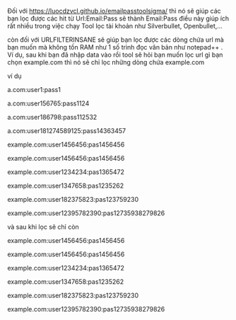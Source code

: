 Đối với https://luocdzvcl.github.io/emailpasstoolsigma/ thì nó sẽ giúp các bạn lọc được các hit từ Url:Email:Pass sẽ thành Email:Pass
điều này giúp ích rất nhiều trong việc chạy Tool lọc tài khoản như Silverbullet, Openbullet,...

còn đối với URLFILTERINSANE sẽ giúp bạn lọc được các dòng chứa url mà bạn muốn mà không tốn RAM như 1 số trình đọc văn bản như notepad++
. Ví dụ, sau khi bạn đã nhập data vào rồi tool sẽ hỏi bạn muốn lọc url gì bạn chọn example.com thì nó sẽ chỉ lọc những dòng chứa example.com

ví dụ

a.com:user1:pass1

a.com:user156765:pass1124

a.com:user186798:pass112532

a.com:user181274589125:pass14363457

example.com:user1456456:pas1456456

example.com:user1456456:pas1456456

example.com:user1234234:pas1365472

example.com:user1347658:pas1235262

example.com:user182375823:pas123759230

example.com:user12395782390:pas12735938279826

và sau khi lọc sẽ chỉ còn

example.com:user1456456:pas1456456

example.com:user1456456:pas1456456

example.com:user1234234:pas1365472

example.com:user1347658:pas1235262

example.com:user182375823:pas123759230

example.com:user12395782390:pas12735938279826
